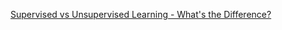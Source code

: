 
[Supervised vs Unsupervised Learning - What's the Difference?](https://www.freecodecamp.org/news/supervised-vs-unsupervised-learning/)
